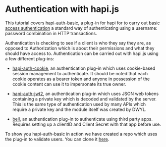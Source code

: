 # Authentication with hapi.js

This tutorial covers [hapi-auth-basic](https://github.com/hapijs/hapi-auth-basic), a plug-in for hapi for to carry out [basic access authentication](https://en.wikipedia.org/wiki/Basic_access_authentication) a standard way of authenticating using a username: password combination in HTTP transactions.

Authentication is checking to see if a client is who they say they are, as opposed to Authorization which is about their permissions and what they should have access to. Authentication can be carried out with hapi.js using a few different plug-ins:

* [hapi-auth-cookie](https://github.com/hapijs/hapi-auth-cookie), an authentication plug-in which uses cookie-based session management to authenticate. It should be noted that each cookie operates as a bearer token and anyone in possession of the cookie content can use it to impersonate its true owner.

* [hapi-auth-jwt2](https://www.npmjs.com/package/hapi-auth-jwt2), an authentication plug-in which uses JSON web tokens containing a private key which is decoded and validated by the server. This is the same type of authentication used by many APIs which require a private key and the module itself was created by DWYL.

* [bell](https://www.npmjs.com/package/bell), an authentication plug-in to authenticate using third party apps. Requires setting up a clientID and Client Secret with that app before use.

To show you hapi-auth-basic in action we have created a repo which uses the plug-in to validate users. You can clone it [here](https://github.com/FAC8/hapi-basic-auth-demo).
